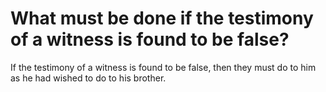 # What must be done if the testimony of a witness is found to be false?

If the testimony of a witness is found to be false, then they must do to him as he had wished to do to his brother.
